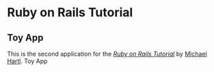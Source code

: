 # Ruby on Rails Tutorial

## Toy App

This is the second application for the
[*Ruby on Rails Tutorial*](https://www.railstutorial.org/)
by [Michael Hartl](https://www.michaelhartl.com/). Toy App